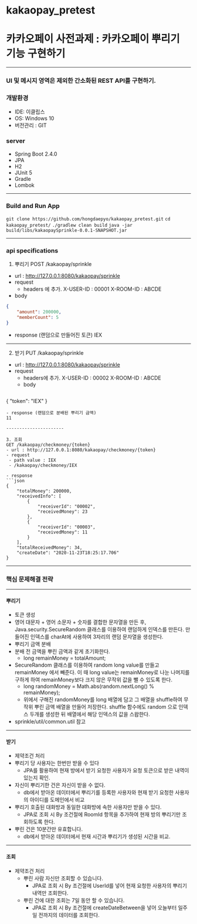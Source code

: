 # kakaopay_pretest

# 카카오페이 사전과제 : 카카오페이 뿌리기 기능 구현하기
-------------

### UI 및 메시지 영역은 제외한 간소화된 REST API를 구현하기.

### 개발환경
- IDE: 이클립스
- OS: Windows 10
- 버전관리 : GIT

###  server
- Spring Boot 2.4.0
- JPA
- H2
- JUnit 5
- Gradle
- Lombok
-------------
### Build and Run App
`git clone https://github.com/hongdaepyo/kakaopay_pretest.git`
`cd kakaopay_pretest/`
`./gradlew clean build`
`java -jar build/libs/kakaopaySprinkle-0.0.1-SNAPSHOT.jar`

-----------------------------------
### api specifications
1. 뿌리기
POST /kakaopay/sprinkle 
- url : http://127.0.0.1:8080/kakaopay/sprinkle
- request
  - headers 에 추가.
  X-USER-ID : 00001
  X-ROOM-ID : ABCDE
 - body
```json
{
    "amount": 200000,
    "memberCount": 5
}
```
- response (랜덤으로 만들어진 토큰)
IEX

---------------------

2. 받기
PUT /kakaopay/sprinkle
- url : http://127.0.0.1:8080/kakaopay/sprinkle
- request
   - headers에 추가.
   X-USER-ID : 00002
   X-ROOM-ID : ABCDE
   - body
   ```json
{
    "token": "IEX"
}
```
- response (랜덤으로 분배된 뿌리기 금액)
11

----------------------

3. 조회
GET /kakaopay/checkmoney/{token}
- url : http://127.0.0.1:8080/kakaopay/checkmoney/{token}
- request
 - path value : IEX
 - /kakaopay/checkmoney/IEX
 
- response
```json
{
    "totalMoney": 200000,
    "receivedInfo": [
        {
            "receiverId": "00002",
            "receivedMoney": 23
        },
        {
            "receiverId": "00003",
            "receivedMoney": 11
        }
    ],
    "totalReceivedMoney": 34,
    "createDate": "2020-11-23T18:25:17.706"
}
```
--------------------------------------

### 핵심 문제해결 전략
------------------------
#### 뿌리기
- 토큰 생성
 - 영어 대문자 + 영어 소문자 + 숫자를 결합한 문자열을 만든 후, Java.security.SecureRandom 클래스를 이용하여 랜덤하게 인덱스를 만든다. 만들어진 인덱스를 charAt에 사용하여 3자리의 랜덤 문자열을 생성한다.
- 뿌리기 금액 분배
 - 분배 전 금액을 뿌린 금액과 같게 초기화한다.
   - long remainMoney = totalAmount;
 - SecureRandom 클래스를 이용하여 random long value를 만들고 remainMoney 에서 빼준다. 이 때 long value는 remainMoney로 나눈 나머지를 구하게 하여 remainMoney보다 크지 않은 무작위 값을 뺄 수 있도록 한다.
   - long randomMoney = Math.abs(random.nextLong() % remainMoney);
   - 위에서 구해진 randomMoney를 long 배열에 담고 그 배열을 shuffle하여 무작위 뿌린 금액 배열을 만들어 저장한다. shuffle 함수에도 random 으로 인덱스 두개를 생성한 뒤 배열에서 해당 인덱스의 값을 스왑한다.
 - sprinkle/util/common.util 참고

--------------

#### 받기
- 제약조건 처리
 - 뿌리기 당 사용자는 한번만 받을 수 있다
   - JPA를 활용하여 현재 방에서 받기 요청한 사용자가 요청 토큰으로 받은 내역이 있는지 확인.
 - 자신이 뿌리기한 건은 자신이 받을 수 없다.
   - db에서 받아온 데이터에서 뿌리기를 등록한 사용자와 현재 받기 요청한 사용자의 아이디를 도메인에서 비교
 - 뿌리기 호출된 대화방과 동일한 대화방에 속한 사용자만 받을 수 있다.
   - JPA로 조회 시 By 조건절에 RoomId 항목을 추가하여 현재 방의 뿌리기만 조회하도록 한다.
 - 뿌린 건은 10분간만 유효합니다.
   - db에서 받아온 데이터에서 현재 시간과 뿌리기가 생성된 시간을 비교.
   
-----------------------------------------------

#### 조회
- 제약조건 처리
  - 뿌린 사람 자신만 조회할 수 있습니다.
    - JPA로 조회 시 By 조건절에 UserId를 넣어 현재 요청한 사용자의 뿌리기 내역만 조회한다.
  - 뿌린 건에 대한 조회는 7일 동안 할 수 있습니다.
    - JPA로 조회 시 By 조건절에 createDateBetween을 넣어 오늘부터 일주일 전까지의 데이터를 조회한다.

